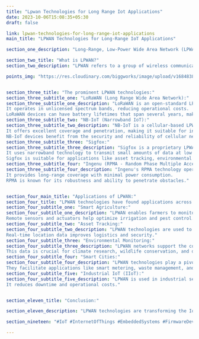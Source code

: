 ```yaml
---
title: "Lpwan Technologies for Long Range Iot Applications"
date: 2023-10-06T15:08:35+05:30
draft: false

link: lpwan-technologies-for-long-range-iot-applications
main_title: "LPWAN Technologies for Long-Range IoT Applications"

section_one_description: "Long-Range, Low-Power Wide Area Network (LPWAN) technologies have emerged as a game-changer for Internet of Things (IoT) applications that require extended coverage and minimal power consumption. These technologies offer the ability to connect IoT devices over vast distances, making them ideal for various use cases. Let's explore LPWAN technologies and their applications."

section_two_title: "What is LPWAN?"
section_two_description: "LPWAN refers to a group of wireless communication technologies designed to enable long-range and low-power connectivity for IoT devices. These technologies are characterized by their ability to transmit data over several kilometers while consuming very little energy." 

points_img: "https://res.cloudinary.com/biggworks/image/upload/v1684838348/Group_11544_lwrsg0.png"


section_three_title: "The prominent LPWAN technologies:"
section_three_subtitle_one: "LoRaWAN (Long Range Wide Area Network):"
section_three_subtitle_one_description: "LoRaWAN is an open-standard LPWAN technology known for its exceptional range, reaching up to 10 kilometers in urban areas.
It operates in unlicensed spectrum bands, reducing operational costs.
LoRaWAN devices can have battery lifetimes that span several years, making it ideal for remote monitoring applications."
section_three_subtitle_two: "NB-IoT (Narrowband IoT):"
section_three_subtitle_two_description: "NB-IoT is a cellular-based LPWAN technology that operates within existing 4G and 5G networks.
It offers excellent coverage and penetration, making it suitable for indoor and underground applications.
NB-IoT devices benefit from the security and reliability of cellular networks."
section_three_subtitle_three: "Sigfox:"
section_three_subtitle_three_description: "Sigfox is a proprietary LPWAN technology that offers global coverage in many countries.
It uses narrowband technology to transmit small amounts of data at low power.
Sigfox is suitable for applications like asset tracking, environmental monitoring, and smart agriculture."
section_three_subtitle_four: "Ingenu (RPMA - Random Phase Multiple Access):"
section_three_subtitle_four_description: "Ingenu's RPMA technology operates in the 2.4 GHz ISM band.
It provides long-range coverage with minimal power consumption.
RPMA is known for its robustness and ability to penetrate obstacles."


section_four_main_title: "Applications of LPWAN:"
section_four_title: "LPWAN technologies have found applications across various industries, including:"
section_four_subtitle_one: "Smart Agriculture:"
section_four_subtitle_one_description: "LPWAN enables farmers to monitor soil conditions, weather, and crop health across vast fields.
Remote sensors and actuators help optimize irrigation and pest control."
section_four_subtitle_two: "Asset Tracking:"
section_four_subtitle_two_description: "LPWAN technologies are used to track assets such as containers, vehicles, and livestock over extended distances.
Real-time location data improves logistics and security."
section_four_subtitle_three: "Environmental Monitoring:"
section_four_subtitle_three_description: "LPWAN networks support the collection of environmental data in remote or hard-to-reach areas.
This data is crucial for climate research, wildlife conservation, and disaster management."
section_four_subtitle_four: "Smart Cities:"
section_four_subtitle_four_description: "LPWAN technologies play a pivotal role in building smart city infrastructures.
They facilitate applications like smart metering, waste management, and intelligent street lighting."
section_four_subtitle_five: "Industrial IoT (IIoT):"
section_four_subtitle_five_description: "LPWAN is used in industrial settings for remote monitoring of machinery, predictive maintenance, and supply chain optimization.
It reduces downtime and operational costs."


section_eleven_title: "Conclusion:"

section_eleven_description: "LPWAN technologies are transforming the IoT landscape by offering long-range, low-power connectivity solutions. With their ability to cover extensive areas and provide extended battery life, LPWAN technologies are becoming the go-to choice for IoT applications that demand reliability, scalability, and cost-efficiency."

section_nineteen: "#IoT #InternetOfThings #EmbeddedSystems #FirmwareDevelopment #IoTDevelopment #IoTTechnology #EmbeddedProgramming #IoTInnovation #ConnectedDevices #EmbeddedDesign #HardwareDesign #IoTProjects #EmbeddedSolutions #IoTIndustry #FirmwareEngineering #IoTDesign #WirelessCommunication #EmbeddedSoftware #IoTApplications #IoTSecurity"

---
```


